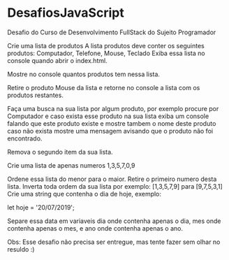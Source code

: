 # DesafiosJavaScript
Desafio do Curso de Desenvolvimento FullStack do Sujeito Programador

Crie uma lista de produtos
 A lista produtos deve conter os seguintes produtos: Computador, Telefone, Mouse, Teclado Exiba essa lista no console quando abrir o index.html.
 
 Mostre no console quantos produtos tem nessa lista.
 
 Retire o produto Mouse da lista e retorne no console a lista com os produtos restantes.
 
 Faça uma busca na sua lista por algum produto, por exemplo procure por Computador e caso exista esse produto na sua lista exiba um console falando que este produto existe e mostre tambem o nome deste produto caso não exista mostre uma mensagem avisando que o produto não foi encontrado.
 
 Remova o segundo item da sua lista.
 
Crie uma lista de apenas numeros 1,3,5,7,0,9​

 Ordene essa lista do menor para o maior.
 Retire o primeiro numero desta lista.
 Inverta toda ordem da sua lista por exemplo: [1,3,5,7,9] para [9,7,5,3,1]
Crie uma string que contenha o dia de hoje, exemplo: 

let hoje = '20/07/2019';

 Separe essa data em variaveis dia onde contenha apenas o dia, mes onde contenha apenas o mes, e ano onde contenha apenas o ano.

Obs: Esse desafio não precisa ser entregue, mas tente fazer sem olhar no resuldo :)
